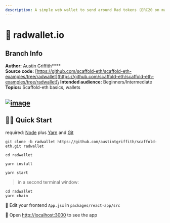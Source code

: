 ```yaml
---
description: A simple web wallet to send around Rad tokens (ERC20 on mainnet).
---
```


# 🌱 radwallet.io

## Branch Info

**Author:** [Austin Griffith](https://github.com/austintgriffith)****\
**Source code:** [https://github.com/scaffold-eth/scaffold-eth-examples/tree/radwallet](https://github.com/scaffold-eth/scaffold-eth-examples/tree/radwallet)\
**Intended audience:** Beginners/Intermediate\
**Topics:** Scaffold-eth basics, wallets

## [![image](https://user-images.githubusercontent.com/2653167/113313742-c7e94480-92c8-11eb-8e14-0b7ec46f0934.png)](https://user-images.githubusercontent.com/2653167/113313742-c7e94480-92c8-11eb-8e14-0b7ec46f0934.png)

## 🏃‍♀️ Quick Start

required: [Node](https://nodejs.org/dist/latest-v12.x/) plus [Yarn](https://classic.yarnpkg.com/en/docs/install/) and [Git](https://git-scm.com/downloads)

```
git clone -b radwallet https://github.com/austintgriffith/scaffold-eth.git radwallet

cd radwallet
```

```
yarn install
```

```
yarn start
```

> in a second terminal window:

```
cd radwallet
yarn chain
```

📝 Edit your frontend `App.jsx` in `packages/react-app/src`

📱 Open [http://localhost:3000](http://localhost:3000/) to see the app
